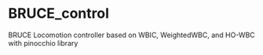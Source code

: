 # BRUCE_control
BRUCE Locomotion controller based on WBIC, WeightedWBC, and HO-WBC with pinocchio library
